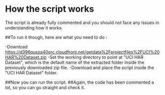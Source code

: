 How the script works
===========

The script is already fully commented and you should not face any issues in understanding how it works.

##To run it though, here are what you need to do :

-Download https://d396qusza40orc.cloudfront.net/getdata%2Fprojectfiles%2FUCI%20HAR%20Dataset.zip
-Set the working directory to point at "UCI HAR Dataset", which is the default name of the extracted folder inside the previously downloaded zip file. 
-Download and place the script inside the "UCI HAR Dataset" folder.

##Now you can run the script.
##Again, the code has been commented a lot, so you can go straight and check it.